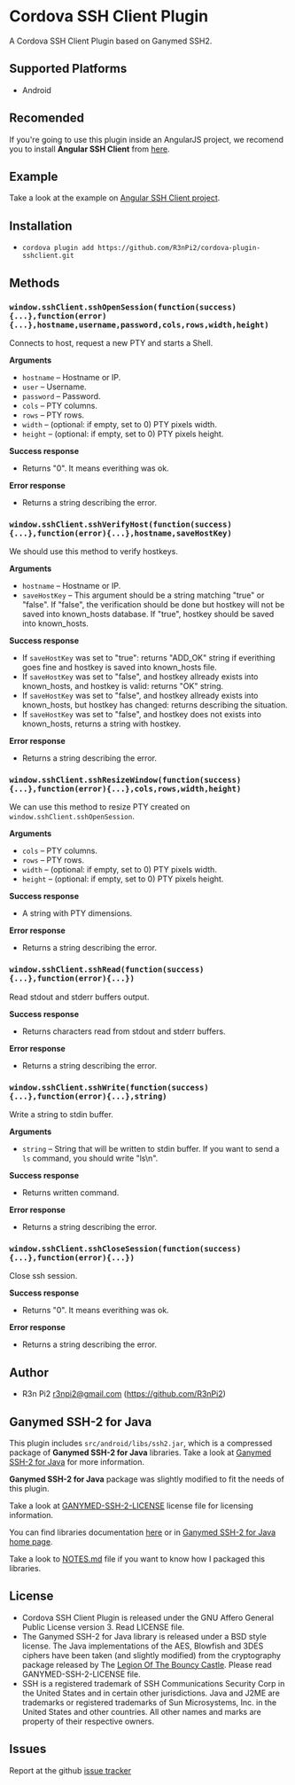 # Cordova SSH Client Plugin

A Cordova SSH Client Plugin based on Ganymed SSH2.

## Supported Platforms

  - Android

## Recomended

If you're going to use this plugin inside an AngularJS project, we recomend you to install **Angular SSH Client** from [here](https://github.com/R3nPi2/angular-ssh).

## Example

Take a look at the example on [Angular SSH Client project](https://github.com/R3nPi2/angular-ssh).

## Installation

  - `cordova plugin add https://github.com/R3nPi2/cordova-plugin-sshclient.git`

## Methods

### `window.sshClient.sshOpenSession(function(success){...},function(error){...},hostname,username,password,cols,rows,width,height)`

Connects to host, request a new PTY and starts a Shell.

**Arguments**

  - `hostname` – Hostname or IP.
  - `user` – Username.
  - `password` – Password.
  - `cols` – PTY columns.
  - `rows` – PTY rows.
  - `width` – (optional: if empty, set to 0) PTY pixels width.
  - `height` – (optional: if empty, set to 0) PTY pixels height.

**Success response**

  - Returns "0". It means everithing was ok.

**Error response**

  - Returns a string describing the error.

### `window.sshClient.sshVerifyHost(function(success){...},function(error){...},hostname,saveHostKey)`

We should use this method to verify hostkeys.

**Arguments**

  - `hostname` – Hostname or IP.
  - `saveHostKey` – This argument should be a string matching "true" or "false". If "false", the verification should be done but hostkey will not be saved into known\_hosts database. If "true", hostkey should be saved into known\_hosts.

**Success response**

  - If `saveHostKey` was set to "true": returns "ADD\_OK" string if everithing goes fine and hostkey is saved into known\_hosts file.
  - If `saveHostKey` was set to "false", and hostkey allready exists into known\_hosts, and hostkey is valid: returns "OK" string.
  - If `saveHostKey` was set to "false", and hostkey allready exists into known\_hosts, but hostkey has changed: returns describing the situation.
  - If `saveHostKey` was set to "false", and hostkey does not exists into known\_hosts, returns a string with hostkey.

**Error response**

  - Returns a string describing the error.

### `window.sshClient.sshResizeWindow(function(success){...},function(error){...},cols,rows,width,height)`

We can use this method to resize PTY created on `window.sshClient.sshOpenSession`.

**Arguments**

  - `cols` – PTY columns.
  - `rows` – PTY rows.
  - `width` – (optional: if empty, set to 0) PTY pixels width.
  - `height` – (optional: if empty, set to 0) PTY pixels height.

**Success response**

  - A string with PTY dimensions.

**Error response**

  - Returns a string describing the error.

### `window.sshClient.sshRead(function(success){...},function(error){...})`

Read stdout and stderr buffers output.

**Success response**

  - Returns characters read from stdout and stderr buffers.

**Error response**

  - Returns a string describing the error.

### `window.sshClient.sshWrite(function(success){...},function(error){...},string)`

Write a string to stdin buffer.

**Arguments**

  - `string` – String that will be written to stdin buffer. If you want to send a `ls` command, you should write "ls\n".

**Success response**

  - Returns written command.

**Error response**

  - Returns a string describing the error.

### `window.sshClient.sshCloseSession(function(success){...},function(error){...})`

Close ssh session.

**Success response**

  - Returns "0". It means everithing was ok.

**Error response**

  - Returns a string describing the error.

## Author

  - R3n Pi2 <r3npi2@gmail.com> (https://github.com/R3nPi2)

## Ganymed SSH-2 for Java

This plugin includes `src/android/libs/ssh2.jar`, which is a compressed package of **Ganymed SSH-2 for Java** libraries. Take a look at [Ganymed SSH-2 for Java](http://www.ganymed.ethz.ch/ssh2/) for more information.

**Ganymed SSH-2 for Java** package was slightly modified to fit the needs of this plugin.

Take a look at [GANYMED-SSH-2-LICENSE](https://github.com/R3nPi2/cordova-plugin-sshclient/blob/master/GANYMED-SSH-2-LICENSE) license file for licensing information.

You can find libraries documentation [here](http://www.ganymed.ethz.ch/ssh2/javadoc/) or in [Ganymed SSH-2 for Java home page](http://www.ganymed.ethz.ch/ssh2/).

Take a look to [NOTES.md](https://github.com/R3nPi2/cordova-plugin-sshclient/blob/master/NOTES.md) file if you want to know how I packaged this libraries.

## License

  - Cordova SSH Client Plugin is released under the GNU Affero General Public License version 3. Read LICENSE file.
  - The Ganymed SSH-2 for Java library is released under a BSD style license. The Java implementations of the AES, Blowfish and 3DES ciphers have been taken (and slightly modified) from the cryptography package released by The [Legion Of The Bouncy Castle](http://www.bouncycastle.org/). Please read GANYMED-SSH-2-LICENSE file.
  - SSH is a registered trademark of SSH Communications Security Corp in the United States and in certain other jurisdictions. Java and J2ME are trademarks or registered trademarks of Sun Microsystems, Inc. in the United States and other countries. All other names and marks are property of their respective owners.

## Issues

Report at the github [issue tracker](https://github.com/R3nPi2/cordova-plugin-sshclient/issues)


